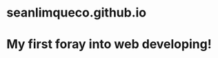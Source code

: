 # seanlimqueco.github.io
<head>
  <title>Sean's Space</title>
  </head>
 <body>
  <h1>My first foray into web developing!<h1>
  </body>
